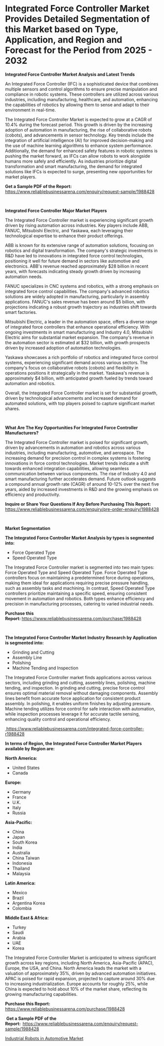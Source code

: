 <p><h1>Integrated Force Controller Market Provides Detailed Segmentation of this Market based on Type, Application, and Region and Forecast for the Period from 2025 - 2032</h1></p><p><strong>Integrated Force Controller Market Analysis and Latest Trends</strong></p>
<p><p>An Integrated Force Controller (IFC) is a sophisticated device that combines multiple sensors and control algorithms to ensure precise manipulation and compliance in robotic systems. These controllers are utilized across various industries, including manufacturing, healthcare, and automation, enhancing the capabilities of robotics by allowing them to sense and adapt to their environment in real-time.</p><p>The Integrated Force Controller Market is expected to grow at a CAGR of 10.4% during the forecast period. This growth is driven by the increasing adoption of automation in manufacturing, the rise of collaborative robots (cobots), and advancements in sensor technology. Key trends include the integration of artificial intelligence (AI) for improved decision-making and the use of machine learning algorithms to enhance system performance. Additionally, the demand for enhanced safety features in robotic systems is pushing the market forward, as IFCs can allow robots to work alongside humans more safely and efficiently. As industries prioritize digital transformation and smart manufacturing, the demand for integrated solutions like IFCs is expected to surge, presenting new opportunities for market players.</p></p>
<p><strong>Get a Sample PDF of the Report:&nbsp;</strong> <a href="https://www.reliablebusinessarena.com/enquiry/request-sample/1988428?utm_campaign=2217&utm_medium=2&utm_source=Github&utm_content=ia&utm_term=02032025&utm_id=integrated-force-controller">https://www.reliablebusinessarena.com/enquiry/request-sample/1988428</a></p>
<p>&nbsp;</p>
<p><strong>Integrated Force Controller Major Market Players</strong></p>
<p><p>The Integrated Force Controller market is experiencing significant growth driven by rising automation across industries. Key players include ABB, FANUC, Mitsubishi Electric, and Yaskawa, each leveraging their technological expertise to enhance their product offerings. </p><p>ABB is known for its extensive range of automation solutions, focusing on robotics and digital transformation. The company's strategic investments in R&D have led to innovations in integrated force control technologies, positioning it well for future demand in sectors like automotive and electronics. ABB's revenue reached approximately $28 billion in recent years, with forecasts indicating steady growth driven by increasing automation needs.</p><p>FANUC specializes in CNC systems and robotics, with a strong emphasis on integrated force control capabilities. The company's advanced robotics solutions are widely adopted in manufacturing, particularly in assembly applications. FANUC's sales revenue has been around $5 billion, with projections indicating a robust growth trajectory as industries shift towards smart factories.</p><p>Mitsubishi Electric, a leader in the automation space, offers a diverse range of integrated force controllers that enhance operational efficiency. With ongoing investments in smart manufacturing and Industry 4.0, Mitsubishi Electric aims for substantial market expansion. The company's revenue in the automation sector is estimated at $32 billion, with growth prospects driven by increased adoption of automation technologies.</p><p>Yaskawa showcases a rich portfolio of robotics and integrated force control systems, experiencing significant demand across various sectors. The company's focus on collaborative robots (cobots) and flexibility in operations positions it strategically in the market. Yaskawa's revenue is approximately $4 billion, with anticipated growth fueled by trends toward automation and robotics.</p><p>Overall, the Integrated Force Controller market is set for substantial growth, driven by technological advancements and increased demand for automated solutions, with top players poised to capture significant market shares.</p></p>
<p>&nbsp;</p>
<p><strong>What Are The Key Opportunities For Integrated Force Controller Manufacturers?</strong></p>
<p><p>The Integrated Force Controller market is poised for significant growth, driven by advancements in automation and robotics across various industries, including manufacturing, automotive, and aerospace. The increasing demand for precision control in complex systems is fostering innovations in force control technologies. Market trends indicate a shift towards enhanced integration capabilities, allowing seamless communication between various components. The rise of Industry 4.0 and smart manufacturing further accelerates demand. Future outlook suggests a compound annual growth rate (CAGR) of around 10-12% over the next five years, aided by increased investments in R&D and the growing emphasis on efficiency and productivity.</p></p>
<p><strong>Inquire or Share Your Questions If Any Before Purchasing This Report:</strong> <a href="https://www.reliablebusinessarena.com/enquiry/pre-order-enquiry/1988428?utm_campaign=2217&utm_medium=2&utm_source=Github&utm_content=ia&utm_term=02032025&utm_id=integrated-force-controller">https://www.reliablebusinessarena.com/enquiry/pre-order-enquiry/1988428</a></p>
<p>&nbsp;</p>
<p><strong>Market Segmentation</strong></p>
<p><strong>The Integrated Force Controller Market Analysis by types is segmented into:</strong></p>
<p><ul><li>Force Operated Type</li><li>Speed Operated Type</li></ul></p>
<p><p>The Integrated Force Controller market is segmented into two main types: Force Operated Type and Speed Operated Type. Force Operated Type controllers focus on maintaining a predetermined force during operations, making them ideal for applications requiring precise pressure handling, such as assembly tasks and machining. In contrast, Speed Operated Type controllers prioritize maintaining a specific speed, ensuring consistent movement in automation and robotics. Both types enhance efficiency and precision in manufacturing processes, catering to varied industrial needs.</p></p>
<p><strong>Purchase this Report:&nbsp;</strong><a href="https://www.reliablebusinessarena.com/purchase/1988428?utm_campaign=2217&utm_medium=2&utm_source=Github&utm_content=ia&utm_term=02032025&utm_id=integrated-force-controller">https://www.reliablebusinessarena.com/purchase/1988428</a></p>
<p>&nbsp;</p>
<p><strong>The Integrated Force Controller Market Industry Research by Application is segmented into:</strong></p>
<p><ul><li>Grinding and Cutting</li><li>Assembly Line</li><li>Polishing</li><li>Machine Tending and Inspection</li></ul></p>
<p><p>The Integrated Force Controller market finds applications across various sectors, including grinding and cutting, assembly lines, polishing, machine tending, and inspection. In grinding and cutting, precise force control ensures optimal material removal without damaging components. Assembly lines benefit from accurate force application for consistent product assembly. In polishing, it enables uniform finishes by adjusting pressure. Machine tending utilizes force control for safe interaction with automation, while inspection processes leverage it for accurate tactile sensing, enhancing quality control and operational efficiency.</p></p>
<p><a href="https://www.reliablebusinessarena.com/integrated-force-controller-r1988428?utm_campaign=2217&utm_medium=2&utm_source=Github&utm_content=ia&utm_term=02032025&utm_id=integrated-force-controller">&nbsp;https://www.reliablebusinessarena.com/integrated-force-controller-r1988428</a></p>
<p><strong>In terms of Region, the Integrated Force Controller Market Players available by Region are:</strong></p>
<p>
    <p> <strong> North America: </strong>
        <ul>
            <li>United States</li>
            <li>Canada</li>
        </ul>
        </p> 
    <p> <strong> Europe: </strong>
        <ul>
            <li>Germany</li>
            <li>France</li>
            <li>U.K.</li>
            <li>Italy</li>
            <li>Russia</li>
        </ul>
        </p> 
    <p> <strong> Asia-Pacific: </strong>
        <ul>
            <li>China</li>
            <li>Japan</li>
            <li>South Korea</li>
            <li>India</li>
            <li>Australia</li>
            <li>China Taiwan</li>
            <li>Indonesia</li>
            <li>Thailand</li>
            <li>Malaysia</li>
        </ul>
        </p> 
    <p> <strong> Latin America: </strong>
        <ul>
            <li>Mexico</li>
            <li>Brazil</li>
            <li>Argentina Korea</li>
            <li>Colombia</li>
        </ul>
        </p> 
    <p> <strong> Middle East & Africa: </strong>
        <ul>
            <li>Turkey</li>
            <li>Saudi</li>
            <li>Arabia</li>
            <li>UAE</li>
            <li>Korea</li>
        </ul>
    </p>
    </p>
<p><p>The Integrated Force Controller Market is anticipated to witness significant growth across key regions, including North America, Asia-Pacific (APAC), Europe, the USA, and China. North America leads the market with a valuation of approximately 35%, driven by advanced automation initiatives. APAC is poised for rapid expansion, projected to capture around 30% due to increasing industrialization. Europe accounts for roughly 25%, while China is expected to hold about 10% of the market share, reflecting its growing manufacturing capabilities.</p></p>
<p><strong>Purchase this Report: </strong><a href="https://www.reliablebusinessarena.com/purchase/1988428?utm_campaign=2217&utm_medium=2&utm_source=Github&utm_content=ia&utm_term=02032025&utm_id=integrated-force-controller">https://www.reliablebusinessarena.com/purchase/1988428</a></p>
<p>&nbsp;<strong>Get a Sample PDF of the Report:&nbsp;&nbsp;</strong><a href="https://www.reliablebusinessarena.com/enquiry/request-sample/1988428?utm_campaign=2217&utm_medium=2&utm_source=Github&utm_content=ia&utm_term=02032025&utm_id=integrated-force-controller">https://www.reliablebusinessarena.com/enquiry/request-sample/1988428</a></p>
<p><strong></strong></p>
<p><p><a href="https://github.com/gukenneth26571/Market-Research-Report-List-1/blob/main/industrial-robots-in-automotive-market.md?utm_campaign=2217&utm_medium=2&utm_source=Github&utm_content=ia&utm_term=02032025&utm_id=integrated-force-controller">Industrial Robots in Automotive Market</a></p></p>
